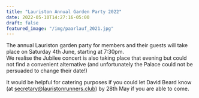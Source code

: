 ```yaml
---
title: "Lauriston Annual Garden Party 2022"
date: 2022-05-10T14:27:16-05:00
draft: false
featured_image: "/img/paarlauf_2021.jpg"
---
```


The annual Lauriston garden party for members and their guests will take place on Saturday 4th June, starting at 7:30pm.  
We realise the Jubilee concert is also taking place that evening but could not find a convenient alternative (and unfortunately the Palace could not be persuaded to change their date!)

 
It would be helpful for catering purposes if you could let David Beard know (at secretary@lauristonrunners.club) by 28th May if you are able to come.
